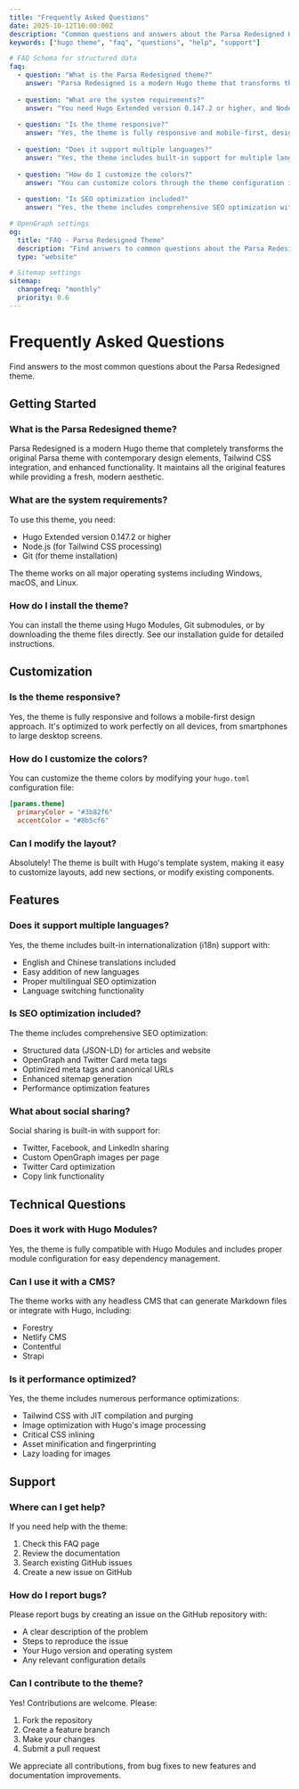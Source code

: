 ```yaml
---
title: "Frequently Asked Questions"
date: 2025-10-12T10:00:00Z
description: "Common questions and answers about the Parsa Redesigned Hugo theme"
keywords: ["hugo theme", "faq", "questions", "help", "support"]

# FAQ Schema for structured data
faq:
  - question: "What is the Parsa Redesigned theme?"
    answer: "Parsa Redesigned is a modern Hugo theme that transforms the original Parsa theme with contemporary design elements, Tailwind CSS, and enhanced functionality."
  
  - question: "What are the system requirements?"
    answer: "You need Hugo Extended version 0.147.2 or higher, and Node.js for Tailwind CSS processing. The theme works on all major operating systems."
  
  - question: "Is the theme responsive?"
    answer: "Yes, the theme is fully responsive and mobile-first, designed to work perfectly on all devices from smartphones to desktop computers."
  
  - question: "Does it support multiple languages?"
    answer: "Yes, the theme includes built-in support for multiple languages with proper i18n implementation and includes English and Chinese translations."
  
  - question: "How do I customize the colors?"
    answer: "You can customize colors through the theme configuration in your hugo.toml file by setting the primary and accent colors in the params.theme section."
  
  - question: "Is SEO optimization included?"
    answer: "Yes, the theme includes comprehensive SEO optimization with structured data, OpenGraph tags, Twitter Cards, and optimized meta tags."

# OpenGraph settings
og:
  title: "FAQ - Parsa Redesigned Theme"
  description: "Find answers to common questions about the Parsa Redesigned Hugo theme"
  type: "website"

# Sitemap settings
sitemap:
  changefreq: "monthly"
  priority: 0.6
---
```


# Frequently Asked Questions

Find answers to the most common questions about the Parsa Redesigned theme.

## Getting Started

### What is the Parsa Redesigned theme?

Parsa Redesigned is a modern Hugo theme that completely transforms the original Parsa theme with contemporary design elements, Tailwind CSS integration, and enhanced functionality. It maintains all the original features while providing a fresh, modern aesthetic.

### What are the system requirements?

To use this theme, you need:
- Hugo Extended version 0.147.2 or higher
- Node.js (for Tailwind CSS processing)
- Git (for theme installation)

The theme works on all major operating systems including Windows, macOS, and Linux.

### How do I install the theme?

You can install the theme using Hugo Modules, Git submodules, or by downloading the theme files directly. See our installation guide for detailed instructions.

## Customization

### Is the theme responsive?

Yes, the theme is fully responsive and follows a mobile-first design approach. It's optimized to work perfectly on all devices, from smartphones to large desktop screens.

### How do I customize the colors?

You can customize the theme colors by modifying your `hugo.toml` configuration file:

```toml
[params.theme]
  primaryColor = "#3b82f6"
  accentColor = "#8b5cf6"
```

### Can I modify the layout?

Absolutely! The theme is built with Hugo's template system, making it easy to customize layouts, add new sections, or modify existing components.

## Features

### Does it support multiple languages?

Yes, the theme includes built-in internationalization (i18n) support with:
- English and Chinese translations included
- Easy addition of new languages
- Proper multilingual SEO optimization
- Language switching functionality

### Is SEO optimization included?

The theme includes comprehensive SEO optimization:
- Structured data (JSON-LD) for articles and website
- OpenGraph and Twitter Card meta tags
- Optimized meta tags and canonical URLs
- Enhanced sitemap generation
- Performance optimization features

### What about social sharing?

Social sharing is built-in with support for:
- Twitter, Facebook, and LinkedIn sharing
- Custom OpenGraph images per page
- Twitter Card optimization
- Copy link functionality

## Technical Questions

### Does it work with Hugo Modules?

Yes, the theme is fully compatible with Hugo Modules and includes proper module configuration for easy dependency management.

### Can I use it with a CMS?

The theme works with any headless CMS that can generate Markdown files or integrate with Hugo, including:
- Forestry
- Netlify CMS
- Contentful
- Strapi

### Is it performance optimized?

Yes, the theme includes numerous performance optimizations:
- Tailwind CSS with JIT compilation and purging
- Image optimization with Hugo's image processing
- Critical CSS inlining
- Asset minification and fingerprinting
- Lazy loading for images

## Support

### Where can I get help?

If you need help with the theme:
1. Check this FAQ page
2. Review the documentation
3. Search existing GitHub issues
4. Create a new issue on GitHub

### How do I report bugs?

Please report bugs by creating an issue on the GitHub repository with:
- A clear description of the problem
- Steps to reproduce the issue
- Your Hugo version and operating system
- Any relevant configuration details

### Can I contribute to the theme?

Yes! Contributions are welcome. Please:
1. Fork the repository
2. Create a feature branch
3. Make your changes
4. Submit a pull request

We appreciate all contributions, from bug fixes to new features and documentation improvements.